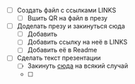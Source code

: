 - [ ] Создать файл с ссылками LINKS
  - [ ] Вшить QR на файл в презу  
- [ ] Доделать презу и закинуться сюда
  - [ ] Добавить 
  - [ ] Добавить ссылку на неё в LINKS
  - [ ] Добавить её в Readme
- [ ] Сделать текст презентации
  - [ ] Закинуть [сюда](text_for_presentation.md) на всякий случай
  - [ ] 
    
